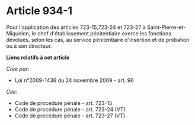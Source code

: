 # Article 934-1

Pour l'application des articles 723-15,723-24 et 723-27 à Saint-Pierre-et-Miquelon, le chef d'établissement pénitentiaire
exerce les fonctions dévolues, selon les cas, au service pénitentiaire d'insertion et de probation ou à son directeur.

**Liens relatifs à cet article**

_Créé par_:

  - Loi n°2009-1436 du 24 novembre 2009 - art. 96

_Cite_:

  - Code de procédure pénale - art. 723-15
  - Code de procédure pénale - art. 723-24 (VT)
  - Code de procédure pénale - art. 723-27 (VT)
